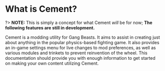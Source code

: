# What is Cement?

?> **NOTE:** This is simply a concept for what Cement *will* be for now; **The following features are still in development.**

Cement is a modding utility for Gang Beasts.
It aims to assist in creating just about anything in the popular physics-based fighting game. It also provides an in-game settings menu for live changes to mod preferences, as well as various modules and trinkets to prevent reinvention of the wheel. This documentation should provide you with enough information to get started on making your own content utilizing Cement.
